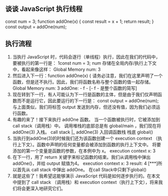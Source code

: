 ## 谈谈 JavaScript 执行线程
const num = 3;
function addOne(x) {
    const result = x + 1; 
    return result;
}
const output = addOne(num);

## 执行流程
1. 当执行 JavaScript 时，代码会逐行（单线程）执行，因此在我们的代码中，要被执行的第一行是：
1const num = 3;
num 存储在全局内存/执行上下文中，看起来像这样：
Global Memory
num: 3
2. 然后进入下一行：function addOne(x) {
请务必注意，我们在这里声明了一个函数，但是还不执行。因此，我们将函数名称与整个函数的值一起存储。
Global Memory
num: 3
addOne: - f - [- f - 是整个函数的简写]
3. 现在转到下一行，有人可能认为下一行是函数的主体，但是由于我们仅声明函数而不是运行它，因此要运行的下一行是：
const output = addOne(num);
与上面类似，我们将标签 output 发送到内存，但还没有值，因为我们必须运行函数。
4. 有趣的来了！接下来执行 addOne 函数。
当一个函数被执行时，它被添加到 call stack（调用栈）中。
调用堆栈的底部总是有 global/main ，我们现在将 addOne(3) 入栈。
call stack 
|_
addOne(3) 入回调函数栈
栈底
global()
5. 当执行到addOne(3)的时候我们还为该函数创建一个 execution context （执行上下文）。函数中声明的任何变量都会被添加到函数的执行上下文中。
将要添加的第一个变量是函数的参数，在本例中为 x。
execution context
x: 3
6. 在下一行，用了 return 关键字来标记函数的结束。我们从调用栈中弹出 addOne()，并给 output 赋值为4。
execution context
x: 3
result: 4
[***]所以首先从 call stack 中弹出 addOne。 在call Stack中只剩下global()
7. 就是这些了！我希望这能够演示 JavaScript 代码是如何逐步执行的。在本文中提到了 call stack （调用栈）和 execution context（执行上下文），将来我们将会更深入地研究它们。












